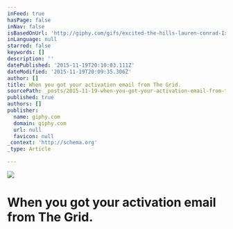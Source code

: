```yaml
---
inFeed: true
hasPage: false
inNav: false
isBasedOnUrl: 'http://giphy.com/gifs/excited-the-hills-lauren-conrad-IxKt9HOM1mI80'
inLanguage: null
starred: false
keywords: []
description: ''
datePublished: '2015-11-19T20:10:03.111Z'
dateModified: '2015-11-19T20:09:35.306Z'
author: []
title: When you got your activation email from The Grid.
sourcePath: _posts/2015-11-19-when-you-got-your-activation-email-from-the-grid.md
published: true
authors: []
publisher:
  name: giphy.com
  domain: giphy.com
  url: null
  favicon: null
_context: 'http://schema.org'
_type: Article

---
```

![](https://media.giphy.com/media/IxKt9HOM1mI80/giphy.gif)

# When you got your activation email from The Grid.